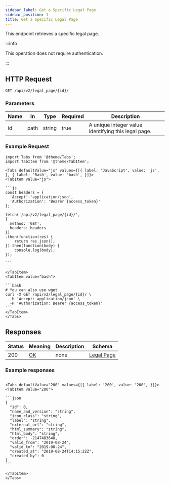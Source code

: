 ```yaml
---
sidebar_label: Get a Specific Legal Page
sidebar_position: 1
title: Get a Specific Legal Page
---
```


This endpoint retrieves a specific legal page.

:::info

This operation does not require authentication.

:::


## HTTP Request

`GET /api/v2/legal_page/{id}/`

### Parameters

|Name|In|Type|Required|Description|
|---|---|---|---|---|
|id|path|string|true|A unique integer value identifying this legal page.|

### Example Request

````mdx-code-block
import Tabs from '@theme/Tabs';
import TabItem from '@theme/TabItem';

<Tabs defaultValue="js" values={[{ label: 'JavaScript', value: 'js', }, { label: 'Bash', value: 'bash', }]}>
<TabItem value="js">

```js
const headers = {
  'Accept':'application/json',
  'Authorization': 'Bearer {access_token}'
};

fetch('/api/v2/legal_page/{id}/',
{
  method: 'GET',
  headers: headers
})
.then(function(res) {
    return res.json();
}).then(function(body) {
    console.log(body);
});

```

</TabItem>
<TabItem value="bash">

```bash
# You can also use wget
curl -X GET /api/v2/legal_page/{id}/ \
  -H 'Accept: application/json' \
  -H 'Authorization: Bearer {access_token}'
```
</TabItem>
</Tabs>
````

## Responses
|Status|Meaning|Description|Schema|
|---|---|---|---|
|200|[OK](https://tools.ietf.org/html/rfc7231#section-6.3.1)|none|[Legal Page](/docs/apireference/v2/schemas/legal_page)|

### Example responses


````mdx-code-block

<Tabs defaultValue="200" values={[{ label: '200', value: '200', }]}>
<TabItem value="200">

```json
{
  "id": 0,
  "name_and_version": "string",
  "icon_class": "string",
  "label": "string",
  "external_url": "string",
  "html_summary": "string",
  "html_body": "string",
  "order": -2147483648,
  "valid_from": "2019-08-24",
  "valid_to": "2019-08-24",
  "created_at": "2019-08-24T14:15:22Z",
  "created_by": 0
}
```

</TabItem>
</Tabs>
````





